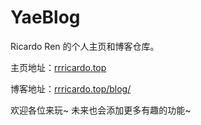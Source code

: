 # YaeBlog

Ricardo Ren 的个人主页和博客仓库。

主页地址：[rrricardo.top](https://rrricardo.top)

博客地址：[rrricardo.top/blog/](https://rrricardo.top/blog/)

欢迎各位来玩~ 未来也会添加更多有趣的功能~
